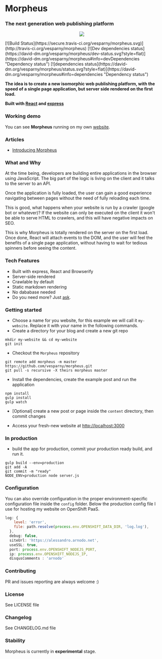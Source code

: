 # Morpheus
### The next generation web publishing platform
<p align="center">
<img src="https://cloud.githubusercontent.com/assets/82070/5554757/28bfa2a8-8c73-11e4-9433-bb814bd2bf11.png"/>
</p>
[![Build Status](https://secure.travis-ci.org/vesparny/morpheus.svg)](http://travis-ci.org/vesparny/morpheus) [![Dev dependencies status](https://david-dm.org/vesparny/morpheus/dev-status.svg?style=flat)](https://david-dm.org/vesparny/morpheus#info=devDependencies "Dependency status") [![dependencies status](https://david-dm.org/vesparny/morpheus/status.svg?style=flat)](https://david-dm.org/vesparny/morpheus#info=dependencies "Dependency status")

**The idea is to create a new isomorphic web publishing platform, with the speed of a single page application, but server side rendered on the first load.**

**Built with [React](http://facebook.github.io/react/) and [express](http://expressjs.com/)**

### Working demo

You can see **Morpheus** running on my own [website](http://alessandro.arnodo.net).

### Articles

* [Introducing Morpheus](http://alessandro.arnodo.net/introducing-morpheus)

### What and Why

At the time being, developers are building entire applications in the browser using JavaScript. The big part of the logic is living on the client and it talks to the server to an API.
  
Once the application is fully loaded, the user can gain a good experience navigating between pages without the need of fully reloading each time.
  
This is good, what happens when your website is run by a crawler (google bot or whatever)? If the website can only be executed on the client it won't be able to serve HTML to crawlers, and this will have negative impacts on SEO.
  
This is why Morpheus is totally rendered on the server on the first load. Once done, React will attach events to the DOM, and the user will feel the benefits of a single page application, without having to wait for tedious spinners before seeing the content.

### Tech Features

* Built with express, React and Browserify
* Server-side rendered
* Crawlable by default
* Static markdown rendering
* No dababase needed
* Do you need more? Just [ask](https://github.com/vesparny/morpheus/issues).
  
### Getting started

* Choose a name for you website, for this example we will call it `my-website`. Replace it with your name in the following commands.
* Create a directory for your blog and create a new git repo

```
mkdir my-website && cd my-website
git init
```

* Checkout the `Morpheus` repository

```
git remote add morpheus -m master https://github.com/vesparny/morpheus.git
git pull -s recursive -X theirs morpheus master
```

* Install the dependencies, create the example post and run the application

```
npm install
gulp install
gulp watch
```

* [Optional] create a new post or page inside the `content` directory, then commit changes


* Access your fresh-new website at [http://localhost:3000](http://localhost:3000)
   
### In production

* build the app for production, commit your production ready build, and run it.

```
gulp build --env=production
git add -A
git commit -m "ready"
NODE_ENV=production node server.js
```

### Configuration

You can also override configuration in the proper environment-specific configuration file inside the `config` folder.
Below the production config file I use for hosting my website on OpenShift PaaS.

```javascript
log: {
    level: 'error',
    file: path.resolve(process.env.OPENSHIFT_DATA_DIR, 'log.log'),
  },
  debug: false,
  siteUrl: 'https://alessandro.arnodo.net',
  useSSL: true,
  port: process.env.OPENSHIFT_NODEJS_PORT,
  ip: process.env.OPENSHIFT_NODEJS_IP,
  disqusComments : 'arnodo'
```

### Contributing

PR and issues reporting are always welcome :)

### License

See LICENSE file

### Changelog

See CHANGELOG.md file

### Stability

Morpheus is currently in **experimental** stage.
